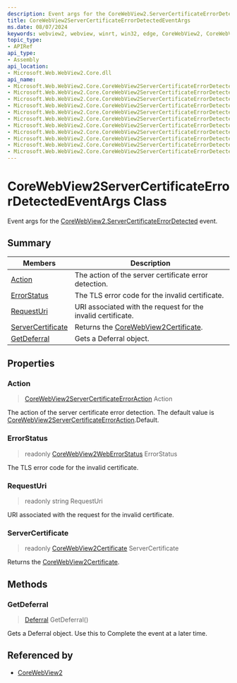 ```yaml
---
description: Event args for the CoreWebView2.ServerCertificateErrorDetected event.
title: CoreWebView2ServerCertificateErrorDetectedEventArgs
ms.date: 08/07/2024
keywords: webview2, webview, winrt, win32, edge, CoreWebView2, CoreWebView2Controller, browser control, edge html, CoreWebView2ServerCertificateErrorDetectedEventArgs
topic_type:
- APIRef
api_type:
- Assembly
api_location:
- Microsoft.Web.WebView2.Core.dll
api_name:
- Microsoft.Web.WebView2.Core.CoreWebView2ServerCertificateErrorDetectedEventArgs
- Microsoft.Web.WebView2.Core.CoreWebView2ServerCertificateErrorDetectedEventArgs.Action
- Microsoft.Web.WebView2.Core.CoreWebView2ServerCertificateErrorDetectedEventArgs.ErrorStatus
- Microsoft.Web.WebView2.Core.CoreWebView2ServerCertificateErrorDetectedEventArgs.RequestUri
- Microsoft.Web.WebView2.Core.CoreWebView2ServerCertificateErrorDetectedEventArgs.ServerCertificate
- Microsoft.Web.WebView2.Core.CoreWebView2ServerCertificateErrorDetectedEventArgs.GetDeferral
- Microsoft.Web.WebView2.Core.CoreWebView2ServerCertificateErrorDetectedEventArgs.get_Action
- Microsoft.Web.WebView2.Core.CoreWebView2ServerCertificateErrorDetectedEventArgs.get_ErrorStatus
- Microsoft.Web.WebView2.Core.CoreWebView2ServerCertificateErrorDetectedEventArgs.get_RequestUri
- Microsoft.Web.WebView2.Core.CoreWebView2ServerCertificateErrorDetectedEventArgs.get_ServerCertificate
- Microsoft.Web.WebView2.Core.CoreWebView2ServerCertificateErrorDetectedEventArgs.put_Action
---
```


# CoreWebView2ServerCertificateErrorDetectedEventArgs Class



Event args for the [CoreWebView2.ServerCertificateErrorDetected](corewebview2.md#servercertificateerrordetected) event.

## Summary

Members|Description
--|--
[Action](#action) | The action of the server certificate error detection.
[ErrorStatus](#errorstatus) | The TLS error code for the invalid certificate.
[RequestUri](#requesturi) | URI associated with the request for the invalid certificate.
[ServerCertificate](#servercertificate) | Returns the [CoreWebView2Certificate](corewebview2certificate.md).
[GetDeferral](#getdeferral) | Gets a Deferral object.

## Properties

### Action

>  [CoreWebView2ServerCertificateErrorAction](corewebview2servercertificateerroraction.md) Action

The action of the server certificate error detection.
The default value is [CoreWebView2ServerCertificateErrorAction](corewebview2servercertificateerroraction.md).Default.

### ErrorStatus

> readonly  [CoreWebView2WebErrorStatus](corewebview2weberrorstatus.md) ErrorStatus

The TLS error code for the invalid certificate.

### RequestUri

> readonly  string RequestUri

URI associated with the request for the invalid certificate.

### ServerCertificate

> readonly  [CoreWebView2Certificate](corewebview2certificate.md) ServerCertificate

Returns the [CoreWebView2Certificate](corewebview2certificate.md).



## Methods

### GetDeferral

> [Deferral](/uwp/api/Windows.Foundation.Deferral) GetDeferral()

Gets a Deferral object.
Use this to Complete the event at a later time.






## Referenced by

- [CoreWebView2](corewebview2.md)
